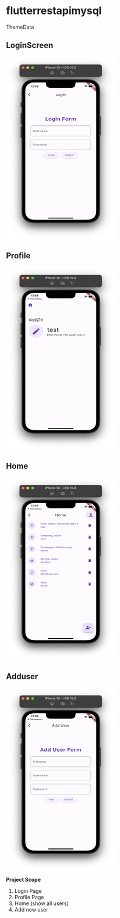 # flutterrestapimysql

ThemeData

## LoginScreen

<img src='images/login2.png' width='300px' height='500px'>

## Profile

<img src='images/profile.png' width='300px' height='500px'>

## Home

<img src='images/flutter_mysql_api.png' width='300px' height='500px'>

## Adduser

<img src='images/adduser.png' width='300px' height='500px'>

**Project Scope**

1. Login Page
2. Profile Page
3. Home (show all users)
4. Add new user
